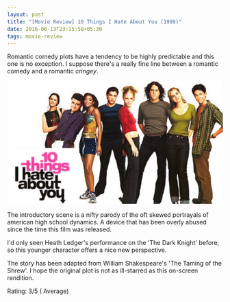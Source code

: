 ```yaml
---
layout: post
title: "[Movie Review] 10 Things I Hate About You (1999)"
date: 2016-06-13T23:15:58+05:30
tags: movie-review
---
```


Romantic comedy plots have a tendency to be highly predictable and this one is no exception.
I suppose there's a really fine line between a romantic comedy and a romantic _cringey_.

![10 Things I Hate About You (1999)](/img/movie-poster-10-things-i-hate-about-you-1999.jpg '10 Things I Hate About You (1999)')
 
The introductory scene is a nifty parody of the oft skewed portrayals of american high school dynamics. 
A device that has been overly abused since the time this film was released.

I'd only seen Heath Ledger's performance on the 'The Dark Knight' before, so this younger character offers a nice new perspective.

The story has been adapted from William Shakespeare's 'The Taming of the Shrew'.
I hope the original plot is not as ill-starred as this on-screen rendition.

Rating: 3/5 ( Average)
